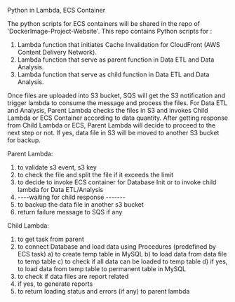 Python in Lambda, ECS Container

The python scripts for ECS containers will be shared in the repo of 'DockerImage-Project-Website'.
This repo contains Python scripts for :
1) Lambda function that initiates Cache Invalidation for CloudFront (AWS Content Delivery Network).
2) Lambda function that serve as parent function in Data ETL and Data Analysis.
3) Lambda function that serve as child function in Data ETL and Data Analysis.

Once files are uploaded into S3 bucket, SQS will get the S3 notification and trigger lambda to consume the message and process the files.
For Data ETL and Analysis, Parent Lambda checks the files in S3 and invokes Child Lambda or ECS Container according to data quantity.
After getting response from Child Lambda or ECS, Parent Lambda will decide to proceed to the next step or not. If yes, data file in S3 will be moved to another S3 bucket for backup.

Parent Lambda:
1) to validate s3 event, s3 key 
2) to check the file and split the file if it exceeds the limit
3) to decide to invoke ECS container for Database Init or to invoke child lambda for Data ETL/Analysis
4) ----waiting for child response -------
5) to backup the data file in another s3 bucket 
6) return failure message to SQS if any

Child Lambda:
1) to get task from parent 
2) to connect Database and load data using Procedures (predefined by ECS task)
  a) to create temp table in MySQL
  b) to load data from data file to temp table
  c) to check if all data can be loaded to temp table
  d) if yes, to load data from temp table to permanent table in MySQL 
3) to check if data files are report related
4) if yes, to generate reports 
5) to return loading status and errors (if any) to parent lambda


